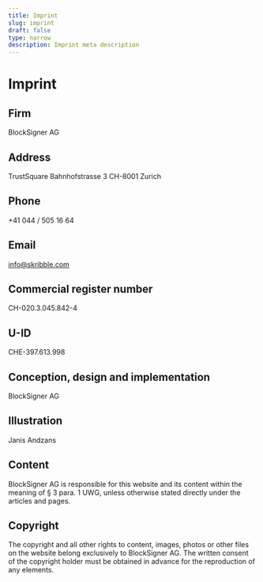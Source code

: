 ```yaml
---
title: Imprint
slug: imprint
draft: false
type: narrow
description: Imprint meta description
---
```


# Imprint

## Firm
BlockSigner AG

## Address
TrustSquare
Bahnhofstrasse 3
CH-8001 Zurich

## Phone
+41 044 / 505 16 64

## Email
[info@skribble.com](mailto:info@skribble.com "info@skribble.com")   

## Commercial register number
CH-020.3.045.842-4

## U-ID
CHE-397.613.998

## Conception, design and implementation
BlockSigner AG

## Illustration
Janis Andzans

## Content
BlockSigner AG is responsible for this website and its content within the meaning of § 3 para. 1 UWG, unless otherwise stated directly under the articles and pages.

## Copyright
The copyright and all other rights to content, images, photos or other files on the website belong exclusively to BlockSigner AG. The written consent of the copyright holder must be obtained in advance for the reproduction of any elements.
